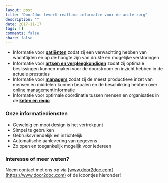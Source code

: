 ```yaml
---
layout: post
title: "Door2doc levert realtime informatie voor de acute zorg"
description: ""
date: 2017-11-17
tags: []
comments: false
share: false
---
```

* Informatie voor **[patiënten](https://www.youtube.com/watch?v=US4czGe6rx0&t=2s)** zodat zij een verwachting hebben van wachttijden en op de hoogte zijn van drukte en mogelijke verstoringen
* Informatie voor **[artsen en verpleegkundigen](http://docs.door2doc.com/2017-11-16/prijsindicatie/)** zodat zij optimale beslissingen kunnen maken voor de doorstroom en inzicht hebben in de actuele prestaties
* Informatie voor **[managers](http://docs.door2doc.com/2017-11-16/prijsindicatie/)** zodat zij de meest productieve inzet van mensen en middelen kunnen bepalen en de beschikking hebben over [online managementinformatie](http://docs.door2doc.com/2017-11-16/Door2doc-Reporting/)
* Informatie voor optimale coördinatie tussen mensen en organisaties in de **[keten en regio](http://docs.door2doc.com/2017-11-16/Door2doc-Connect/)**

### Onze informatiediensten
* Geweldig en mooi design is het vertrekpunt
* Simpel te gebruiken
* Gebruiksvriendelijk en inzichtelijk
* Automatische aanlevering van gegevens
* Zo open en toegankelijk mogelijk voor iedereen

### Interesse of meer weten?
Neem contact met ons op via [www.door2doc.com](https://www.door2doc.com) of de icoontjes hieronder!
